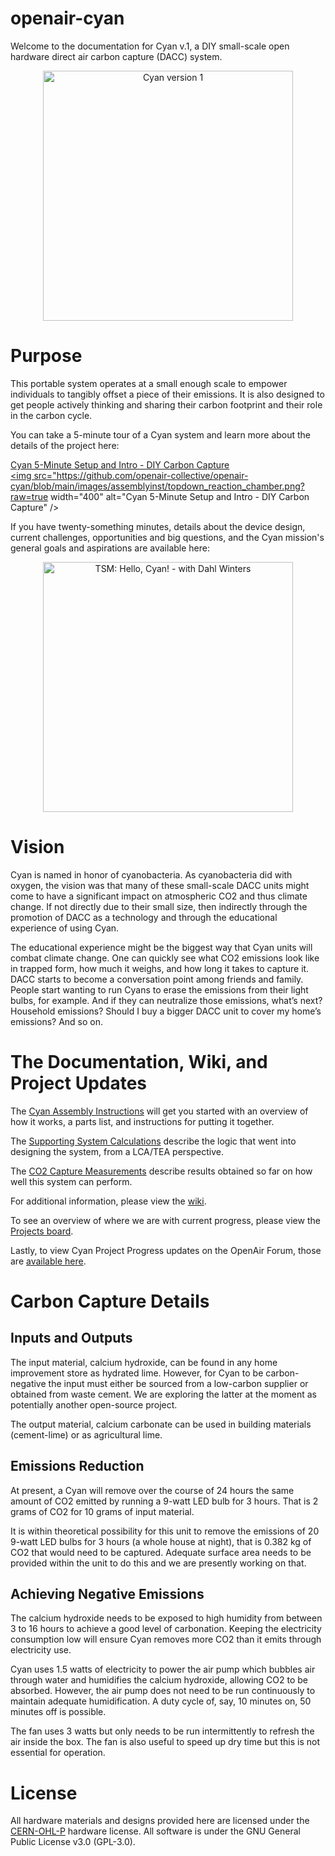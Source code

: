 # openair-cyan
Welcome to the documentation for Cyan v.1, a DIY small-scale open hardware direct air carbon capture (DACC) system.

<div align="center">
<a href="https://www.youtube.com/watch?v=yOzDFJZBM_w&t=2s"><img src="https://github.com/openair-collective/openair-cyan/blob/main/images/assemblyinst/cyan_blk_bg.png" width="400" alt="Cyan version 1" /></a>
</div>

# Purpose
This portable system operates at a small enough scale to empower individuals to tangibly offset a piece of their emissions. It is also designed to get people actively thinking and sharing their carbon footprint and their role in the carbon cycle. 

You can take a 5-minute tour of a Cyan system and learn more about the details of the project here:

<a href="https://www.youtube.com/watch?v=yOzDFJZBM_w" target="_blank">Cyan 5-Minute Setup and Intro - DIY Carbon Capture<br/><img src="https://github.com/openair-collective/openair-cyan/blob/main/images/assemblyinst/topdown_reaction_chamber.png?raw=true width="400" alt="Cyan 5-Minute Setup and Intro - DIY Carbon Capture" /></a>

If you have twenty-something minutes, details about the device design, current challenges, opportunities and big questions, and the Cyan mission's general goals and aspirations are available here:

<div align="center">
<a href="https://www.youtube.com/watch?v=98940CgZHI0" target="_blank"><img src="https://i.imgur.com/vtEUvj4.jpeg" width="400" alt="TSM: Hello, Cyan! - with Dahl Winters" /></a>
</div>

# Vision

Cyan is named in honor of cyanobacteria. As cyanobacteria did with oxygen, the vision was that many of these small-scale DACC units might come to have a significant impact on atmospheric CO2 and thus climate change. If not directly due to their small size, then indirectly through the promotion of DACC as a technology and through the educational experience of using Cyan.

The educational experience might be the biggest way that Cyan units will combat climate change. One can quickly see what CO2 emissions look like in trapped form, how much it weighs, and how long it takes to capture it. DACC starts to become a conversation point among friends and family. People start wanting to run Cyans to erase the emissions from their light bulbs, for example. And if they can neutralize those emissions, what’s next? Household emissions? Should I buy a bigger DACC unit to cover my home’s emissions? And so on. 

# The Documentation, Wiki, and Project Updates

The <a href="https://github.com/openair-collective/openair-cyan/blob/main/Cyan_Assembly_Instructions.pdf">Cyan Assembly Instructions</a> will get you started with an overview of how it works, a parts list, and instructions for putting it together.

The <a href="https://github.com/openair-collective/openair-cyan/blob/main/Cyan%20-%20Supporting%20System%20Calculations.xlsx">Supporting System Calculations</a> describe the logic that went into designing the system, from a LCA/TEA perspective.

The <a href="https://github.com/openair-collective/openair-cyan/blob/main/Cyan%20-%20CO2%20Capture%20Measurements.xlsx">CO2 Capture Measurements</a> describe results obtained so far on how well this system can perform.

For additional information, please view the <a href="https://github.com/openair-collective/openair-cyan/wiki">wiki</a>. 

To see an overview of where we are with current progress, please view the <a href="https://github.com/openair-collective/openair-cyan/projects/1">Projects board</a>.

Lastly, to view Cyan Project Progress updates on the OpenAir Forum, those are <a href="https://www.openairforum.org/t/cyan-project-progress/105/14">available here</a>.

# Carbon Capture Details

## Inputs and Outputs

The input material, calcium hydroxide, can be found in any home improvement store as hydrated lime. However, for Cyan to be carbon-negative the input must either be sourced from a low-carbon supplier or obtained from waste cement. We are exploring the latter at the moment as potentially another open-source project.

The output material, calcium carbonate can be used in building materials (cement-lime) or as agricultural lime.

## Emissions Reduction

At present, a Cyan will remove over the course of 24 hours the same amount of CO2 emitted by running a 9-watt LED bulb for 3 hours. That is 2 grams of CO2 for 10 grams of input material.  

It is within theoretical possibility for this unit to remove the emissions of 20 9-watt LED bulbs for 3 hours (a whole house at night), that is 0.382 kg of CO2 that would need to be captured. Adequate surface area needs to be provided within the unit to do this and we are presently working on that.

## Achieving Negative Emissions

The calcium hydroxide needs to be exposed to high humidity from between 3 to 16 hours to achieve a good level of carbonation. Keeping the electricity consumption low will ensure Cyan removes more CO2 than it emits through electricity use.

Cyan uses 1.5 watts of electricity to power the air pump which bubbles air through water and humidifies the calcium hydroxide, allowing CO2 to be absorbed. However, the air pump does not need to be run continuously to maintain adequate humidification. A duty cycle of, say, 10 minutes on, 50 minutes off is possible. 

The fan uses 3 watts but only needs to be run intermittently to refresh the air inside the box. The fan is also useful to speed up dry time but this is not essential for operation.

# License

All hardware materials and designs provided here are licensed under the <a href="https://opensource.org/CERN-OHL-P">CERN-OHL-P</a> hardware license. All software is under the GNU General Public License v3.0 (GPL-3.0).
